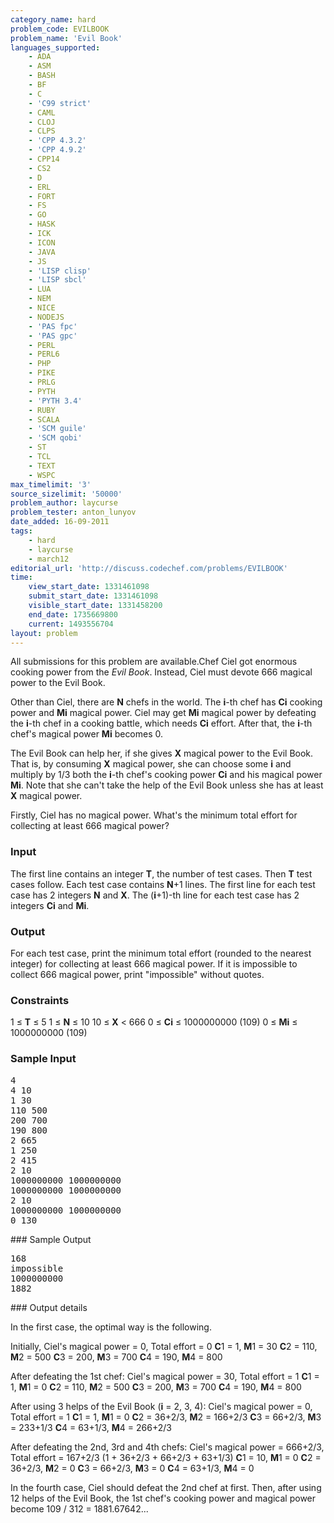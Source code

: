 ```yaml
---
category_name: hard
problem_code: EVILBOOK
problem_name: 'Evil Book'
languages_supported:
    - ADA
    - ASM
    - BASH
    - BF
    - C
    - 'C99 strict'
    - CAML
    - CLOJ
    - CLPS
    - 'CPP 4.3.2'
    - 'CPP 4.9.2'
    - CPP14
    - CS2
    - D
    - ERL
    - FORT
    - FS
    - GO
    - HASK
    - ICK
    - ICON
    - JAVA
    - JS
    - 'LISP clisp'
    - 'LISP sbcl'
    - LUA
    - NEM
    - NICE
    - NODEJS
    - 'PAS fpc'
    - 'PAS gpc'
    - PERL
    - PERL6
    - PHP
    - PIKE
    - PRLG
    - PYTH
    - 'PYTH 3.4'
    - RUBY
    - SCALA
    - 'SCM guile'
    - 'SCM qobi'
    - ST
    - TCL
    - TEXT
    - WSPC
max_timelimit: '3'
source_sizelimit: '50000'
problem_author: laycurse
problem_tester: anton_lunyov
date_added: 16-09-2011
tags:
    - hard
    - laycurse
    - march12
editorial_url: 'http://discuss.codechef.com/problems/EVILBOOK'
time:
    view_start_date: 1331461098
    submit_start_date: 1331461098
    visible_start_date: 1331458200
    end_date: 1735669800
    current: 1493556704
layout: problem
---
```

All submissions for this problem are available.Chef Ciel got enormous cooking power from the _Evil Book_. Instead, Ciel must devote 666 magical power to the Evil Book.

Other than Ciel, there are **N** chefs in the world. The **i**-th chef has **Ci** cooking power and **Mi** magical power. Ciel may get **Mi** magical power by defeating the **i**-th chef in a cooking battle, which needs **Ci** effort. After that, the **i**-th chef's magical power **Mi** becomes 0.

The Evil Book can help her, if she gives **X** magical power to the Evil Book. That is, by consuming **X** magical power, she can choose some **i** and multiply by 1/3 both the **i**-th chef's cooking power **Ci** and his magical power **Mi**. Note that she can't take the help of the Evil Book unless she has at least **X** magical power.

Firstly, Ciel has no magical power. What's the minimum total effort for collecting at least 666 magical power?

### Input

The first line contains an integer **T**, the number of test cases. Then **T** test cases follow. Each test case contains **N**+1 lines. The first line for each test case has 2 integers **N** and **X**. The (**i**+1)-th line for each test case has 2 integers **Ci** and **Mi**.

### Output

For each test case, print the minimum total effort (rounded to the nearest integer) for collecting at least 666 magical power. If it is impossible to collect 666 magical power, print "impossible" without quotes.

### Constraints

1 ≤ **T** ≤ 5
1 ≤ **N** ≤ 10
10 ≤ **X** < 666
0 ≤ **Ci** ≤ 1000000000 (109)
0 ≤ **Mi** ≤ 1000000000 (109)

### Sample Input

<pre>4
4 10
1 30
110 500
200 700
190 800
2 665
1 250
2 415
2 10
1000000000 1000000000
1000000000 1000000000
2 10
1000000000 1000000000
0 130
</pre>### Sample Output

<pre>168
impossible
1000000000
1882
</pre>### Output details

In the first case, the optimal way is the following.

Initially, Ciel's magical power = 0, Total effort = 0
**C**1 = 1, **M**1 = 30
**C**2 = 110, **M**2 = 500
**C**3 = 200, **M**3 = 700
**C**4 = 190, **M**4 = 800

After defeating the 1st chef:
Ciel's magical power = 30, Total effort = 1
**C**1 = 1, **M**1 = 0
**C**2 = 110, **M**2 = 500
**C**3 = 200, **M**3 = 700
**C**4 = 190, **M**4 = 800

After using 3 helps of the Evil Book (**i** = 2, 3, 4):
Ciel's magical power = 0, Total effort = 1
**C**1 = 1, **M**1 = 0
**C**2 = 36+2/3, **M**2 = 166+2/3
**C**3 = 66+2/3, **M**3 = 233+1/3
**C**4 = 63+1/3, **M**4 = 266+2/3

After defeating the 2nd, 3rd and 4th chefs:
Ciel's magical power = 666+2/3, Total effort = 167+2/3 (1 + 36+2/3 + 66+2/3 + 63+1/3)
**C**1 = 10, **M**1 = 0
**C**2 = 36+2/3, **M**2 = 0
**C**3 = 66+2/3, **M**3 = 0
**C**4 = 63+1/3, **M**4 = 0

In the fourth case, Ciel should defeat the 2nd chef at first. Then, after using 12 helps of the Evil Book, the 1st chef's cooking power and magical power become 109 / 312 = 1881.67642...
